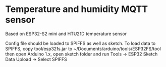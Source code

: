 # Temperature and humidity MQTT sensor

Based on ESP32-S2 mini and HTU21D temperature sensor

Config file should be loaded to SPIFFS as well as sketch. To load data to SPIFFS, copy tool/esp32fs.jar to ~/Documents/arduino/tools/ESP32FS/tool then open Arduino 1.x, open sketch folder and run Tools -> ESP32 Sketch Data Upload -> Select SPIFFS